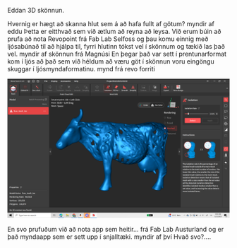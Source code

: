 Eddan 3D skönnun.

Hvernig er hægt að skanna hlut sem á að hafa fullt af götum?
  myndir af eddu
Þetta er eitthvað sem við ætlum að reyna að leysa.
Við erum búin að prufa að nota Revopoint frá Fab Lab Selfoss og þau komu einnig með ljósabúnað til að hjálpa til, fyrri hlutinn tókst vel í skönnum og tækið las það vel.
  myndir af skönnun frá Magnúsi
En þegar það var sett í prentunarformat kom í ljós að það sem við héldum að væru göt í skönnun voru eingöngu skuggar í ljósmyndaformatinu.
  mynd frá revo forriti
  
  ![edda](myndir/edda1_forrit.png)

  En svo prufuðum við að nota app sem heitir... frá Fab Lab Austurland og er það myndaapp sem er sett upp í snjalltæki.
    myndir af því
  Hvað svo?....
